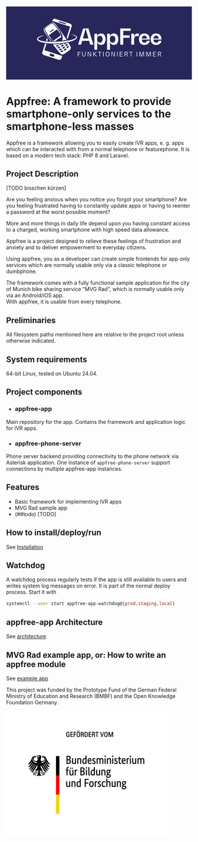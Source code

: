![](appfree.png)
# Appfree: A framework to provide smartphone-only services to the smartphone-less masses

Appfree is a framework allowing you to easily create IVR apps, e. g. apps which can be interacted with from a normal telephone or featurephone. It is based on a modern tech stack: PHP 8 and Laravel.

## Project Description
[TODO bisschen kürzen]

Are you feeling anxious when you notice you forgot your smartphone?
Are you feeling frustrated having to constantly update apps or having to reenter a password at the worst possible moment?

More and more things in daily life depend upon you having constant access to a charged, working smartphone with high speed data allowance.

Appfree is a project designed to relieve these feelings of frustration and anxiety and to deliver empowerment to everyday citizens.

Using appfree, you as a developer can create simple frontends for app only services which are normally usable only via a classic telephone or dumbphone.

The framework comes with a fully functional sample application for the city of Munich bike sharing service "MVG Rad", which is normally usable only via an Android/iOS app.  
With appfree, it is usable from every telephone.


## Preliminaries

All filesystem paths mentioned here are relative to the project root unless otherwise indicated.

## System requirements

64-bit Linux, tested on Ubuntu 24.04.

## Project components

- ### appfree-app

Main repository for the app. Contains the framework and application logic for IVR apps.

- ### appfree-phone-server

Phone server backend providing connectivity to the phone network via Asterisk application. One instance of `appfree-phone-server` support connections by multiple appfree-app instances.

## Features

  - Basic framework for implementing IVR apps
  - MVG Rad sample app
  - (##todo)
[TODO]

## How to install/deploy/run

See [Installation](/README-install.md)
 

## Watchdog 

A watchdog process regularly tests if the app is still available to users and writes system log messages on error. It is part of the normal deploy process. Start it with 

```bash
systemctl --user start appfree-app-watchdog@{prod,staging,local}
```

## appfree-app Architecture

See [architecture](./README-Architecture.md)

## MVG Rad example app, or: How to write an appfree module

See [example app](./README-apps.md)


This project was funded by the Prototype Fund of the German Federal Ministry of Education and Research (BMBF) and the Open Knowledge Foundation Germany.

![](bmbf.jpg)

